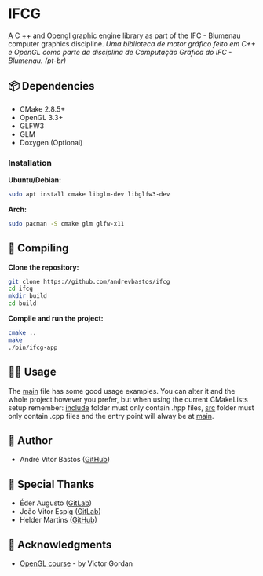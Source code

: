 # IFCG

A C ++ and Opengl graphic engine library as part of the IFC - Blumenau computer graphics discipline.
*Uma biblioteca de motor gráfico feito em C++ e OpenGL como parte da disciplina de Computação Gráfica do IFC - Blumenau. (pt-br)*

## 📦 Dependencies

* CMake 2.8.5+
* OpenGL 3.3+
* GLFW3
* GLM
* Doxygen (Optional)

### Installation
**Ubuntu/Debian:**
```bash
sudo apt install cmake libglm-dev libglfw3-dev
```

**Arch:**
```bash
sudo pacman -S cmake glm glfw-x11
```

## 🔧 Compiling

**Clone the repository:**
```bash
git clone https://github.com/andrevbastos/ifcg
cd ifcg
mkdir build
cd build
```

**Compile and run the project:**
```bash
cmake ..
make
./bin/ifcg-app
```

## 🧑‍🏫 Usage

The [main](tests/main.cpp) file has some good usage examples. You can alter it and the whole project however you prefer, but when using the current CMakeLists setup remember: [include](include) folder must only contain .hpp files, [src](src) folder must only contain .cpp files and the entry point will alway be at [main](tests/main.cpp).

## 👤 Author

 * André Vitor Bastos ([GitHub](https://github.com/andrevbastos))

## 👥 Special Thanks

 * Éder Augusto ([GitLab](https://gitlab.com/oederaugusto/))
 * João Vitor Espig ([GitLab](https://gitlab.com/JotaEspig))
 * Helder Martins ([GitHub](https://github.com/imheldermartins))

## 🙏 Acknowledgments

* [OpenGL course](https://youtube.com/playlist?list=PLPaoO-vpZnumdcb4tZc4x5Q-v7CkrQ6M-&si=ggvK1vKGWtdA4YJm) - by Victor Gordan
